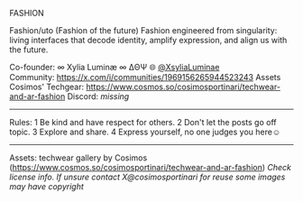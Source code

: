 FASHION

Fashion/uto (Fashion of the future)
Fashion engineered from singularity: living interfaces that decode identity, amplify expression, and align us with the future.

Co-founder: ∞ Xylia Luminæ ∞ ∆ΘΨ 
🌐 [@XsyliaLuminae](https://x.com/XsyliaLuminae)  
Community: https://x.com/i/communities/1969156265944523243
Assets Cosimos' Techgear:  https://www.cosmos.so/cosimosportinari/techwear-and-ar-fashion
Discord: *missing*

---

Rules:
1 Be kind and have respect for others.
2 Don't let the posts go off topic.
3 Explore and share.
4 Express yourself, no one judges you here☺️

---

Assets: techwear gallery by Cosimos (https://www.cosmos.so/cosimosportinari/techwear-and-ar-fashion)
*Check license info. If unsure contact X@cosimosportinari for reuse some images may have copyright*
